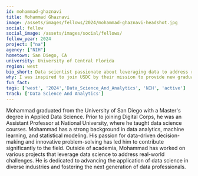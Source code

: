 ```yaml
---
id: mohammad-ghaznavi
title: Mohammad Ghaznavi
image: /assets/images/fellows/2024/mohammad-ghaznavi-headshot.jpg
social: fellow
social_image: /assets/images/social/fellows/
fellow_year: 2024
project: ["na"]
agency: ["NIH"]
hometown: San Diego, CA
university: University of Central Florida
region: west
bio_short: Data scientist passionate about leveraging data to address real-world challenges
why: I was inspired to join USDC by their mission to provide new graduates with valuable job opportunities. USDC's commitment to empowering emerging professionals aligns with my passion for fostering the next generation of data scientists.
fun_fact: 
tags: ['west', '2024','Data_Science_And_Analytics', 'NIH', 'active']
track: ['Data Science And Analytics']
---
```


Mohammad graduated from the University of San Diego with a Master's degree in Applied Data Science. Prior to joining Digital Corps, he was an Assistant Professor at National University, where he taught data science courses. Mohammad has a strong background in data analytics, machine learning, and statistical modeling. His passion for data-driven decision-making and innovative problem-solving has led him to contribute significantly to the field. Outside of academia, Mohammad has worked on various projects that leverage data science to address real-world challenges. He is dedicated to advancing the application of data science in diverse industries and fostering the next generation of data professionals.